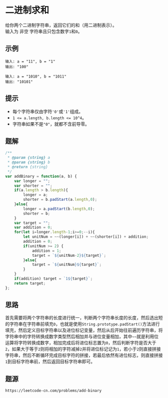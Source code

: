 # 二进制求和
给你两个二进制字符串，返回它们的和（用二进制表示）。  
输入为 非空 字符串且只包含数字`1`和`0`。

## 示例
```
输入: a = "11", b = "1"
输出: "100"
```

```
输入: a = "1010", b = "1011"
输出: "10101"
```

## 提示
* 每个字符串仅由字符`'0'`或`'1'`组成。
* `1 <= a.length, b.length <= 10^4`。
* 字符串如果不是`"0"`，就都不含前导零。


## 题解

```javascript
/**
 * @param {string} a
 * @param {string} b
 * @return {string}
 */
var addBinary = function(a, b) {
    var longer = "";
    var shorter = "";
    if(a.length > b.length){
        longer = a;
        shorter = b.padStart(a.length,0);
    }else{
        longer = a.padStart(b.length,0);
        shorter = b;
    }
    var target = "";
    var addition = 0;
    for(let i=longer.length-1;i>=0;--i){
        let unitNum = ~~(longer[i]) + ~~(shorter[i]) + addition;
        addition = 0;
        if(unitNum >= 2) {
            addition = 1;
            target = `${unitNum-2}${target}`;
        }else{
            target = `${unitNum}${target}`;
        }
    }
    if(addition) target = `1${target}`;
    return target;
};
```


## 思路
首先需要将两个字符串的长度进行统一，判断两个字符串长度的长度，然后选出短的字符串在字符串前填充`0`，也就是使用`String.prototype.padStart()`方法进行填充，然后定义目标字符串以及进位标记变量，然后从后开始往前遍历字符串，将字符串中的字符转换成数字类型然后相加并与进位变量相加，其中`~~`就是利用位运算将字符转换成数字，相加完成后将进位标志置为`0`，然后判断字符是否大于`2`，如果大于等于`2`则将相加的字符减掉`2`并将进位标记记为`1`，若小于`2`则直接拼接字符串，然后不断循环完成目标字符的拼接，若最后依然有进位标志，则直接拼接`1`到目标字符串前，然后返回目标字符串即可。



## 题源

```
https://leetcode-cn.com/problems/add-binary
```
